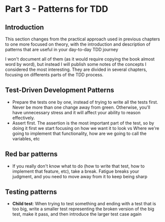 # Part 3 - Patterns for TDD #
## Introduction ##
This section changes from the practical approach used in previous chapters to one more focused on theory, with the introduction and description of patterns that are useful in your day-to-day TDD journey

I won't document all of them (as it would require copying the book almost word by word), but instead I will publish some notes of the concepts I considered the most interesting. They are divided in several chapters, focusing on differents parts of the TDD process.

## Test-Driven Development Patterns ##
* Prepare the tests one by one, instead of trying to write all the tests first. Never be more than one change away from green. Otherwise, you'll have unnecessary stress and it will affect your ability to reason effectively.
* Assert first. The assertion is the most important part of the test, so by doing it first we start focusing on how we want it to look vs Where we're going to implement that functionality, how are we going to call the variables, etc

## Red bar patterns ##
* If you really don't know what to do (how to write that test, how to implement that feature, etc), take a break. Fatigue breaks your judgment, and you need to move away from it to keep being sharp

## Testing patterns ##
* **Child test**: When trying to test something and ending with a test that is too big, write a smaller test representing the broken version of the big test, make it pass, and then introduce the larger test case again

